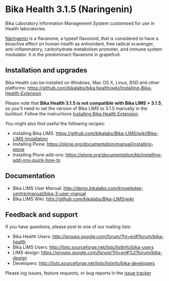 Bika Health 3.1.5 (Naringenin)
==============================

Bika Laboratory Information Management System customised for use in Health laboratories.

[Naringenin](http://en.wikipedia.org/wiki/Naringenin) is a flavanone, a typeof flavonoid, that is considered to have a bioactive effect on human health as antioxidant, free radical scavenger, anti-inflammatory, carbohydrate metabolism promoter, and immune system modulator. It is the predominant flavanone in grapefruit.

Installation and upgrades
-------------------------
Bika Health can be installed on Windows, Mac OS X, Linux, BSD and other platforms:
https://github.com/bikalabs/bika.health/wiki/Installing-Bika-Health-Extension

Please note that **Bika Health 3.1.5 is not compatible with Bika LIMS > 3.1.5**, so you'll need to set the version of Bika LIMS to 3.1.5 manually in the buildout. Follow the instructions [Installing Bika Health Extension](https://github.com/bikalabs/bika.health/wiki/Installing-Bika-Health-Extension).

You might also find useful the following recipes:
- Installing Bika LIMS: https://github.com/bikalabs/Bika-LIMS/wiki/Bika-LIMS-Installation
- Installing Plone: https://plone.org/documentation/manual/installing-plone
- Installing Plone add-ons: https://plone.org/documentation/kb/installing-add-ons-quick-how-to

Documentation
-------------
- Bika LIMS User Manual: http://demo.bikalabs.com/knowledge-centre/manual/bika-3-user-manual
- Bika LIMS Wiki: http://github.com/bikalabs/Bika-LIMS/wiki

Feedback and support
--------------------
If you have questions, please post to one of our mailing lists:

* Bika Health Users: http://groups.google.com/forum/?hl=en#!forum/bika-health
* Bika LIMS Users: http://lists.sourceforge.net/lists/listinfo/bika-users
* LIMS design: https://groups.google.com/forum/?hl=en#%21forum/bika-design
* Developers: http://lists.sourceforge.net/lists/listinfo/bika-developers

Please log issues, feature requests, or bug reports in the [issue tracker](http://jira.bikalabs.com/)
